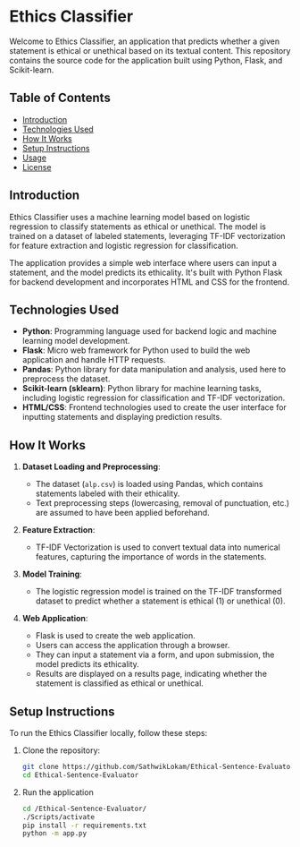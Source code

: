 # Ethics Classifier

Welcome to Ethics Classifier, an application that predicts whether a given statement is ethical or unethical based on its textual content. This repository contains the source code for the application built using Python, Flask, and Scikit-learn.

## Table of Contents
- [Introduction](#introduction)
- [Technologies Used](#technologies-used)
- [How It Works](#how-it-works)
- [Setup Instructions](#setup-instructions)
- [Usage](#usage)
- [License](#license)

## Introduction

Ethics Classifier uses a machine learning model based on logistic regression to classify statements as ethical or unethical. The model is trained on a dataset of labeled statements, leveraging TF-IDF vectorization for feature extraction and logistic regression for classification.

The application provides a simple web interface where users can input a statement, and the model predicts its ethicality. It's built with Python Flask for backend development and incorporates HTML and CSS for the frontend.

## Technologies Used

- **Python**: Programming language used for backend logic and machine learning model development.
- **Flask**: Micro web framework for Python used to build the web application and handle HTTP requests.
- **Pandas**: Python library for data manipulation and analysis, used here to preprocess the dataset.
- **Scikit-learn (sklearn)**: Python library for machine learning tasks, including logistic regression for classification and TF-IDF vectorization.
- **HTML/CSS**: Frontend technologies used to create the user interface for inputting statements and displaying prediction results.

## How It Works

1. **Dataset Loading and Preprocessing**:
   - The dataset (`alp.csv`) is loaded using Pandas, which contains statements labeled with their ethicality.
   - Text preprocessing steps (lowercasing, removal of punctuation, etc.) are assumed to have been applied beforehand.

2. **Feature Extraction**:
   - TF-IDF Vectorization is used to convert textual data into numerical features, capturing the importance of words in the statements.

3. **Model Training**:
   - The logistic regression model is trained on the TF-IDF transformed dataset to predict whether a statement is ethical (1) or unethical (0).

4. **Web Application**:
   - Flask is used to create the web application.
   - Users can access the application through a browser.
   - They can input a statement via a form, and upon submission, the model predicts its ethicality.
   - Results are displayed on a results page, indicating whether the statement is classified as ethical or unethical.

## Setup Instructions

To run the Ethics Classifier locally, follow these steps:

1. Clone the repository:
   ```bash
   git clone https://github.com/SathwikLokam/Ethical-Sentence-Evaluator/
   cd Ethical-Sentence-Evaluator
2. Run the application
   ```bash
   cd /Ethical-Sentence-Evaluator/
   ./Scripts/activate
   pip install -r requirements.txt
   python -m app.py
   
